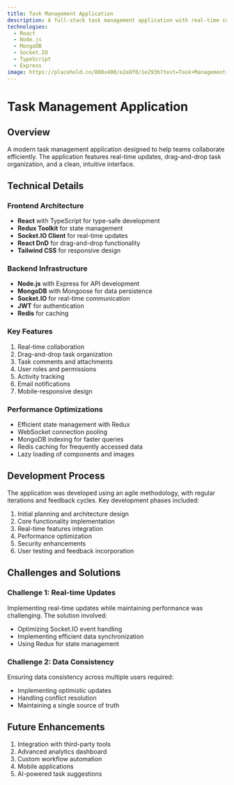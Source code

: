 ```yaml
---
title: Task Management Application
description: A full-stack task management application with real-time collaboration features and intuitive UI
technologies:
  - React
  - Node.js
  - MongoDB
  - Socket.IO
  - TypeScript
  - Express
image: https://placehold.co/800x400/e2e8f0/1e293b?text=Task+Management+App
---
```


# Task Management Application

## Overview

A modern task management application designed to help teams collaborate efficiently. The application features real-time updates, drag-and-drop task organization, and a clean, intuitive interface.

## Technical Details

### Frontend Architecture

- **React** with TypeScript for type-safe development
- **Redux Toolkit** for state management
- **Socket.IO Client** for real-time updates
- **React DnD** for drag-and-drop functionality
- **Tailwind CSS** for responsive design

### Backend Infrastructure

- **Node.js** with Express for API development
- **MongoDB** with Mongoose for data persistence
- **Socket.IO** for real-time communication
- **JWT** for authentication
- **Redis** for caching

### Key Features

1. Real-time collaboration
2. Drag-and-drop task organization
3. Task comments and attachments
4. User roles and permissions
5. Activity tracking
6. Email notifications
7. Mobile-responsive design

### Performance Optimizations

- Efficient state management with Redux
- WebSocket connection pooling
- MongoDB indexing for faster queries
- Redis caching for frequently accessed data
- Lazy loading of components and images

## Development Process

The application was developed using an agile methodology, with regular iterations and feedback cycles. Key development phases included:

1. Initial planning and architecture design
2. Core functionality implementation
3. Real-time features integration
4. Performance optimization
5. Security enhancements
6. User testing and feedback incorporation

## Challenges and Solutions

### Challenge 1: Real-time Updates

Implementing real-time updates while maintaining performance was challenging. The solution involved:

- Optimizing Socket.IO event handling
- Implementing efficient data synchronization
- Using Redux for state management

### Challenge 2: Data Consistency

Ensuring data consistency across multiple users required:

- Implementing optimistic updates
- Handling conflict resolution
- Maintaining a single source of truth

## Future Enhancements

1. Integration with third-party tools
2. Advanced analytics dashboard
3. Custom workflow automation
4. Mobile applications
5. AI-powered task suggestions
